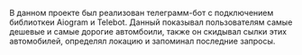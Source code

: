 В данном проекте был реализован телеграмм-бот с подключением библиоткеи Aiogram и Telebot. Данный показывал пользователям самые дешевые и самые дорогие автомбоили, также он скидывал сылки этих автомобилей, определял локацию и запоминал последние запросы.
